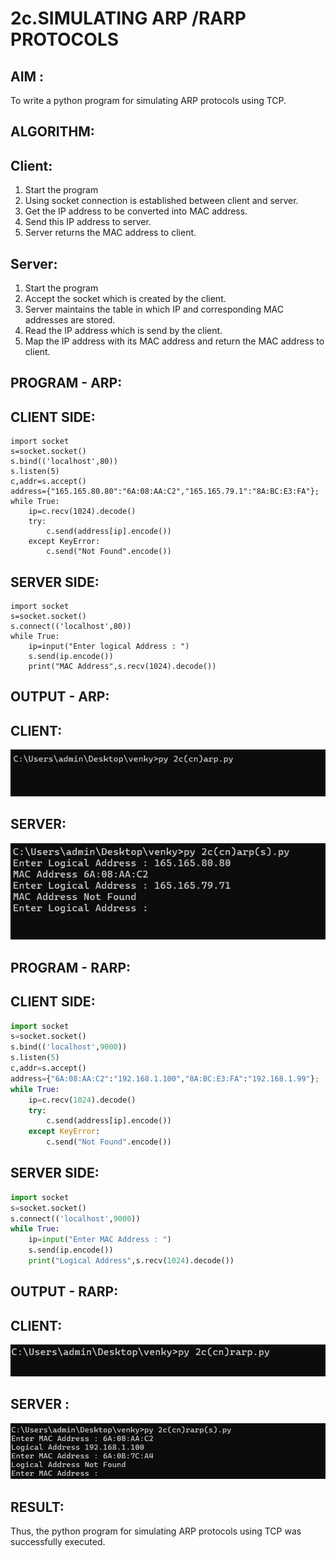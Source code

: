 # 2c.SIMULATING ARP /RARP PROTOCOLS
## AIM :
To write a python program for simulating ARP protocols using TCP.
## ALGORITHM:
## Client:
1. Start the program
2. Using socket connection is established between client and server.
3. Get the IP address to be converted into MAC address.
4. Send this IP address to server.
5. Server returns the MAC address to client.
## Server:
1. Start the program
2. Accept the socket which is created by the client.
3. Server maintains the table in which IP and corresponding MAC addresses are
stored.
4. Read the IP address which is send by the client.
5. Map the IP address with its MAC address and return the MAC address to client.

## PROGRAM - ARP:
## CLIENT SIDE:
```
import socket
s=socket.socket()
s.bind(('localhost',80))
s.listen(5)
c,addr=s.accept()
address={"165.165.80.80":"6A:08:AA:C2","165.165.79.1":"8A:BC:E3:FA"};
while True:
    ip=c.recv(1024).decode()
    try:
        c.send(address[ip].encode())
    except KeyError:
        c.send("Not Found".encode())
```
## SERVER SIDE:
```
import socket
s=socket.socket()
s.connect(('localhost',80))
while True:
    ip=input("Enter logical Address : ")
    s.send(ip.encode())
    print("MAC Address",s.recv(1024).decode())
```
## OUTPUT - ARP:
## CLIENT:
![alt text](image.png)
## SERVER:
![alt text](image-2.png)

## PROGRAM - RARP:
## CLIENT SIDE:
```python
import socket
s=socket.socket()
s.bind(('localhost',9000))
s.listen(5)
c,addr=s.accept()
address={"6A:08:AA:C2":"192.168.1.100","8A:BC:E3:FA":"192.168.1.99"};
while True:
    ip=c.recv(1024).decode()
    try:
        c.send(address[ip].encode())
    except KeyError:
        c.send("Not Found".encode())    
```
## SERVER SIDE:
```python
import socket
s=socket.socket()
s.connect(('localhost',9000))
while True:
    ip=input("Enter MAC Address : ")
    s.send(ip.encode())
    print("Logical Address",s.recv(1024).decode())
```
## OUTPUT - RARP:

## CLIENT:
![alt text](image-3.png)
## SERVER :
![alt text](image-1.png)
## RESULT:
Thus, the python program for simulating ARP protocols using TCP was successfully 
executed.
